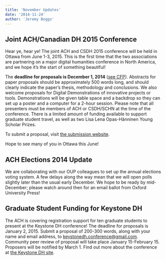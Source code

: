 ```yaml
---
title: 'November Updates'
date: '2014-11-24'
author: 'Jeremy Boggs'
---
```

## Joint ACH/Canadian DH 2015 Conference

Hear ye, hear ye! The joint ACH and CSDH 2015 conference will be held in Ottawa from June 1-3, 2015. This is the first time that the two associations are partnering on a major digital humanities conference in North America, and we hope it’s the start of something beautiful!

The **deadline for proposals is December 1, 2014** ([see CFP](/news/2014/10/joint-ach-canadian-dh-conference-2015/)). Abstracts for paper proposals should be approximately 500 words long, and should clearly indicate the paper’s thesis, methodology and conclusions. We also welcome proposals for Digital Demonstrations of innovative projects or tools. Demonstrations will be given table space and a backdrop so they can set up a poster and a computer for a 2-hour session. Please note that all presenters must be members of ACH or CSDH/SCHN at the time of the conference. There is a limited amount of funding available to support graduate student travel, as well as two Lisa Lena Opas-Hänninen Young Scholar Prizes.

To submit a proposal, visit [the submission website](https://www.conftool.net/csdh-schn-ach-2015/).

Hope to see many of you in Ottawa this June!

## ACH Elections 2014 Update

We are collaborating with our OUP colleagues to set up the annual elections voting system. A few delays along the way mean that we will open polls slightly later than the usual early December. We hope to be ready by mid-December; please watch around then for an email ballot from Oxford University Press!

## Graduate Student Funding for Keystone DH

The ACH is covering registration support for ten graduate students to present at the Keystone DH conference! The deadline for proposals is January 2, 2015. Submit a proposal of 200-300 words, along with your name and email address, to [keystonedh.conference@gmail.com](mailto:keystonedh.conference@gmail.com). Community peer review of proposal will take place January 15-February 15. Proposers will be notified by March 1. Find out more about the conference at [the Keystone DH site](http://sceti.library.upenn.edu/KeystoneDH/).
